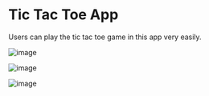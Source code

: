 # Tic Tac Toe App
Users can play the tic tac toe game in this app very easily.



![image](https://user-images.githubusercontent.com/84410340/160286021-ce5b040d-d18f-40b7-880a-680b0d61234e.png)



![image](https://user-images.githubusercontent.com/84410340/160285983-2f652af4-98d9-4808-9e29-720465fbec9e.png)



![image](https://user-images.githubusercontent.com/84410340/160285952-2ef08d60-04c4-41ab-b420-e9d620c461a0.png)
